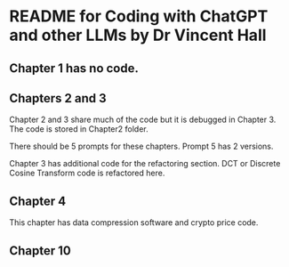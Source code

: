 # README for Coding with ChatGPT and other LLMs by Dr Vincent Hall

## Chapter 1 has no code.


## Chapters 2 and 3
Chapter 2 and 3 share much of the code but it is debugged in Chapter 3.
The code is stored in Chapter2 folder.

There should be 5 prompts for these chapters.
Prompt 5 has 2 versions.

Chapter 3 has additional code for the refactoring section.
DCT or Discrete Cosine Transform code is refactored here.

## Chapter 4 
This chapter has data compression software and crypto price code.

## Chapter 10
